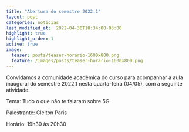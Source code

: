 ```yaml
---
title: "Abertura do semestre 2022.1"
layout: post
categories: noticias
last_modified_at:  2022-04-30T10:34:00-03:00
highlight: true
highlight_order: 1
active: true 
image:
  teaser: posts/teaser-horario-1600x800.png
  feature: /images/posts/teaser-horario-1600x800.png
---
```


Convidamos a comunidade acadêmica do curso para acompanhar a aula inaugural do semestre 2022.1 nesta quarta-feira (04/05), com a seguinte atividade:

Tema: Tudo o que não te  falaram sobre 5G

Palestrante: Cleiton Paris

Horário: 19h30 às 20h30

